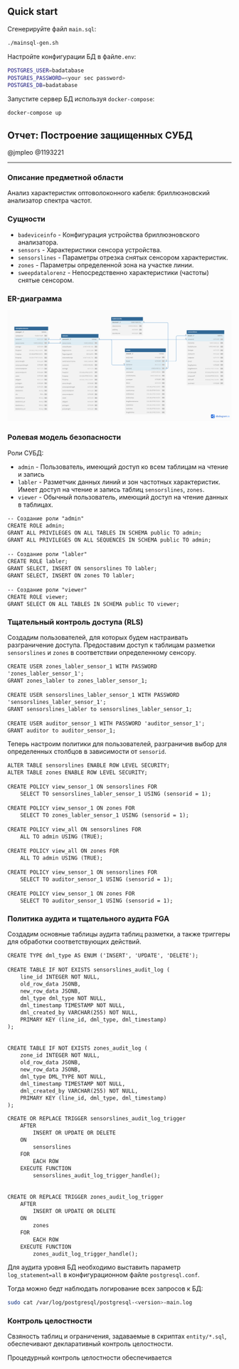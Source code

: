 ## Quick start

Сгенерируйте файл `main.sql`:

```bash
./mainsql-gen.sh
```

Настройте конфигурации БД в файле`.env`:

```bash
POSTGRES_USER=badatabase
POSTGRES_PASSWORD=<your sec password>
POSTGRES_DB=badatabase
```

Запустите сервер БД используя `docker-compose`:

```bash
docker-compose up
```

## Отчет: Построение защищенных СУБД

@jmpleo @1193221

---

### Описание предметной области

Анализ характеристик оптоволоконного кабеля: бриллюэновский анализатор спектра частот.

### Сущности

- `badeviceinfo` - Конфигурация устройства бриллюэновского анализатора.
- `sensors` - Характеристики сенсора устройства.
- `sensorslines` - Параметры отрезка снятых сенсором характеристик.
- `zones` - Параметры определенной зона на участке линии.
- `sweepdatalorenz` - Непосредственно характеристики (частоты) снятые сенсором. 

### ER-диаграмма

![diagl](./img/diagl.png)

### Ролевая модель безопасности

Роли СУБД: 

- `admin` - Пользователь, имеющий доступ ко всем таблицам на чтение и запись
- `labler` - Разметчик данных линий и зон частотных характеристик. Имеет доступ на чтение и запись таблиц `sensorslines`, `zones`. 
- `viewer` - Обычный пользователь, имеющий доступ на чтение данных в таблицах.

```postgresql
-- Создание роли "admin"
CREATE ROLE admin;
GRANT ALL PRIVILEGES ON ALL TABLES IN SCHEMA public TO admin;
GRANT ALL PRIVILEGES ON ALL SEQUENCES IN SCHEMA public TO admin;

-- Создание роли "labler"
CREATE ROLE labler;
GRANT SELECT, INSERT ON sensorslines TO labler;
GRANT SELECT, INSERT ON zones TO labler;

-- Создание роли "viewer"
CREATE ROLE viewer;
GRANT SELECT ON ALL TABLES IN SCHEMA public TO viewer;
```

### Тщательный контроль доступа (RLS)

Создадим пользователей, для которых будем настраивать разграничение доступа. Предоставим доступ к таблицам разметки `sensorslines` и `zones` в соответствии определенному сенсору.

```postgresql
CREATE USER zones_labler_sensor_1 WITH PASSWORD 'zones_labler_sensor_1';
GRANT zones_labler to zones_labler_sensor_1;

CREATE USER sensorslines_labler_sensor_1 WITH PASSWORD 'sensorslines_labler_sensor_1';
GRANT sensorslines_labler to sensorslines_labler_sensor_1;

CREATE USER auditor_sensor_1 WITH PASSWORD 'auditor_sensor_1';
GRANT auditor to auditor_sensor_1;
```

Теперь настроим политики для пользователей, разграничив выбор для определенных столбцов в зависимости от `sensorid`.

```postgresql
ALTER TABLE sensorslines ENABLE ROW LEVEL SECURITY;
ALTER TABLE zones ENABLE ROW LEVEL SECURITY;

CREATE POLICY view_sensor_1 ON sensorslines FOR
    SELECT TO sensorslines_labler_sensor_1 USING (sensorid = 1);

CREATE POLICY view_sensor_1 ON zones FOR
    SELECT TO zones_labler_sensor_1 USING (sensorid = 1);

CREATE POLICY view_all ON sensorslines FOR
    ALL TO admin USING (TRUE);

CREATE POLICY view_all ON zones FOR
    ALL TO admin USING (TRUE);

CREATE POLICY view_sensor_1 ON sensorslines FOR
    SELECT TO auditor_sensor_1 USING (sensorid = 1);

CREATE POLICY view_sensor_1 ON zones FOR
    SELECT TO auditor_sensor_1 USING (sensorid = 1);
```

### Политика аудита и тщательного аудита FGA

Создадим основные таблицы аудита таблиц разметки, а также триггеры для обработки соответствующих действий.

```postgresql
CREATE TYPE dml_type AS ENUM ('INSERT', 'UPDATE', 'DELETE');

CREATE TABLE IF NOT EXISTS sensorslines_audit_log (
    line_id INTEGER NOT NULL,
    old_row_data JSONB,
    new_row_data JSONB,
    dml_type dml_type NOT NULL,
    dml_timestamp TIMESTAMP NOT NULL,
    dml_created_by VARCHAR(255) NOT NULL,
    PRIMARY KEY (line_id, dml_type, dml_timestamp)
);


CREATE TABLE IF NOT EXISTS zones_audit_log (
    zone_id INTEGER NOT NULL,
    old_row_data JSONB,
    new_row_data JSONB,
    dml_type DML_TYPE NOT NULL,
    dml_timestamp TIMESTAMP NOT NULL,
    dml_created_by VARCHAR(255) NOT NULL,
    PRIMARY KEY (line_id, dml_type, dml_timestamp)
);
```

```postgresql
CREATE OR REPLACE TRIGGER sensorslines_audit_log_trigger
    AFTER
        INSERT OR UPDATE OR DELETE
    ON
        sensorslines
    FOR
        EACH ROW
    EXECUTE FUNCTION
        sensorslines_audit_log_trigger_handle();


CREATE OR REPLACE TRIGGER zones_audit_log_trigger
    AFTER
        INSERT OR UPDATE OR DELETE
    ON
        zones
    FOR
        EACH ROW
    EXECUTE FUNCTION
        zones_audit_log_trigger_handle();
```

Для аудита уровня БД необходимо выставить параметр `log_statement=all` в конфигурационном файле `postgresql.conf`.

Тогда можно бедт наблюдать логирование всех запросов к БД:

```bash
sudo cat /var/log/postgresql/postgresql-<version>-main.log
```

### Контроль целостности

Свзяность таблиц и ограничения, задаваемые в скриптах `entity/*.sql`, обеспечивают декларативный контроль целостности.

Процедурный контроль целостности обеспечивается 

